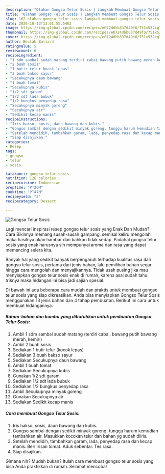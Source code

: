 ```yaml
---
description: "Olahan Gongso Telur Sosis | Langkah Membuat Gongso Telur Sosis Yang Bisa Manjain Lidah"
title: "Olahan Gongso Telur Sosis | Langkah Membuat Gongso Telur Sosis Yang Bisa Manjain Lidah"
slug: 162-olahan-gongso-telur-sosis-langkah-membuat-gongso-telur-sosis-yang-bisa-manjain-lidah
date: 2020-10-13T13:01:55.546Z
image: https://img-global.cpcdn.com/recipes/e0724dbb837d49f0/751x532cq70/gongso-telur-sosis-foto-resep-utama.jpg
thumbnail: https://img-global.cpcdn.com/recipes/e0724dbb837d49f0/751x532cq70/gongso-telur-sosis-foto-resep-utama.jpg
cover: https://img-global.cpcdn.com/recipes/e0724dbb837d49f0/751x532cq70/gongso-telur-sosis-foto-resep-utama.jpg
author: Beulah Ballard
ratingvalue: 5
reviewcount: 6
recipeingredient:
- "1 sdm sambal sudah matang terdiri cabai bawang putih bawang merah kemiri"
- "2 buah sosis"
- "1 butir telur kocok lepas"
- "3 buah bakso sayur"
- "Secukupnya daun bawang"
- "1 buah tomat"
- "Secukupnya kubis"
- "1/2 sdt garam"
- "1/2 sdt lada bubuk"
- "1/2 bungkus penyedap rasa"
- "Secukupnya minyak goreng"
- "Secukupnya air"
- "Sedikit kecap manis"
recipeinstructions:
- "Iris bakso, sosis, daun bawang dan kubis."
- "Gongso sambal dengan sedikit minyak goreng, tunggu harum kemudian tambahkan air. Masukkan kocokan telur dan bahan yg sudah diiris."
- "Setelah mendidih, tambahkan garam, lada, penyedap rasa dan kecap manis. Beri irisan tomat. Aduk sebentar. Tes rasa."
- "Siap disajikan."
categories:
- Resep
tags:
- gongso
- telur
- sosis

katakunci: gongso telur sosis 
nutrition: 126 calories
recipecuisine: Indonesian
preptime: "PT26M"
cooktime: "PT47M"
recipeyield: "3"
recipecategory: Dessert

---
```



![Gongso Telur Sosis](https://img-global.cpcdn.com/recipes/e0724dbb837d49f0/751x532cq70/gongso-telur-sosis-foto-resep-utama.jpg)

Lagi mencari inspirasi resep gongso telur sosis yang Enak Dan Mudah? Cara Bikinnya memang susah-susah gampang. semisal keliru mengolah maka hasilnya akan hambar dan bahkan tidak sedap. Padahal gongso telur sosis yang enak harusnya sih mempunyai aroma dan rasa yang dapat memancing selera kita.



Banyak hal yang sedikit banyak berpengaruh terhadap kualitas rasa dari gongso telur sosis, pertama dari jenis bahan, lalu pemilihan bahan segar hingga cara mengolah dan menyajikannya. Tidak usah pusing jika mau menyiapkan gongso telur sosis enak di rumah, karena asal sudah tahu triknya maka hidangan ini bisa jadi sajian spesial.


Di bawah ini ada beberapa cara mudah dan praktis untuk membuat gongso telur sosis yang siap dikreasikan. Anda bisa menyiapkan Gongso Telur Sosis menggunakan 13 jenis bahan dan 4 tahap pembuatan. Berikut ini cara untuk membuat hidangannya.

<!--inarticleads1-->

##### Bahan-bahan dan bumbu yang dibutuhkan untuk pembuatan Gongso Telur Sosis:

1. Ambil 1 sdm sambal sudah matang (terdiri cabai, bawang putih bawang merah, kemiri)
1. Ambil 2 buah sosis
1. Sediakan 1 butir telur (kocok lepas)
1. Sediakan 3 buah bakso sayur
1. Sediakan Secukupnya daun bawang
1. Ambil 1 buah tomat
1. Sediakan Secukupnya kubis
1. Gunakan 1/2 sdt garam
1. Sediakan 1/2 sdt lada bubuk
1. Sediakan 1/2 bungkus penyedap rasa
1. Ambil Secukupnya minyak goreng
1. Gunakan Secukupnya air
1. Sediakan Sedikit kecap manis




<!--inarticleads2-->

##### Cara membuat Gongso Telur Sosis:

1. Iris bakso, sosis, daun bawang dan kubis.
1. Gongso sambal dengan sedikit minyak goreng, tunggu harum kemudian tambahkan air. Masukkan kocokan telur dan bahan yg sudah diiris.
1. Setelah mendidih, tambahkan garam, lada, penyedap rasa dan kecap manis. Beri irisan tomat. Aduk sebentar. Tes rasa.
1. Siap disajikan.




Gimana nih? Mudah bukan? Itulah cara membuat gongso telur sosis yang bisa Anda praktikkan di rumah. Selamat mencoba!
